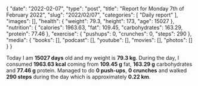 {
    "date": "2022-02-07",
    "type": "post",
    "title": "Report for Monday 7th of February 2022",
    "slug": "2022\/02\/07",
    "categories": [
        "Daily report"
    ],
    "images": [],
    "health": {
        "weight": 79.3,
        "height": 173,
        "age": 15027
    },
    "nutrition": {
        "calories": 1963.63,
        "fat": 109.45,
        "carbohydrates": 163.29,
        "protein": 77.46
    },
    "exercise": {
        "pushups": 0,
        "crunches": 0,
        "steps": 290
    },
    "media": {
        "books": [],
        "podcast": [],
        "youtube": [],
        "movies": [],
        "photos": []
    }
}

Today I am <strong>15027 days</strong> old and my weight is <strong>79.3 kg</strong>. During the day, I consumed <strong>1963.63 kcal</strong> coming from <strong>109.45 g</strong> fat, <strong>163.29 g</strong> carbohydrates and <strong>77.46 g</strong> protein. Managed to do <strong>0 push-ups</strong>, <strong>0 crunches</strong> and walked <strong>290 steps</strong> during the day which is approximately <strong>0.22 km</strong>.
